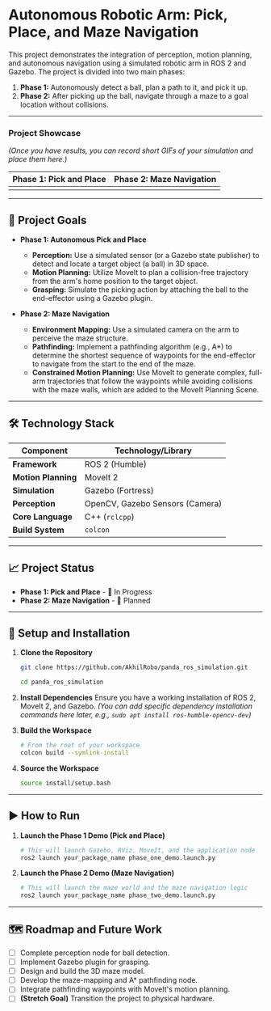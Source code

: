# Autonomous Robotic Arm: Pick, Place, and Maze Navigation

This project demonstrates the integration of perception, motion planning, and autonomous navigation using a simulated robotic arm in ROS 2 and Gazebo. The project is divided into two main phases:
1.  **Phase 1:** Autonomously detect a ball, plan a path to it, and pick it up.
2.  **Phase 2:** After picking up the ball, navigate through a maze to a goal location without collisions.

---

### Project Showcase

*(Once you have results, you can record short GIFs of your simulation and place them here.)*

| Phase 1: Pick and Place                                     | Phase 2: Maze Navigation                                        |
| ----------------------------------------------------------- | --------------------------------------------------------------- |
|  |

---

## 🎯 Project Goals

- **Phase 1: Autonomous Pick and Place**
  - **Perception:** Use a simulated sensor (or a Gazebo state publisher) to detect and locate a target object (a ball) in 3D space.
  - **Motion Planning:** Utilize MoveIt to plan a collision-free trajectory from the arm's home position to the target object.
  - **Grasping:** Simulate the picking action by attaching the ball to the end-effector using a Gazebo plugin.

- **Phase 2: Maze Navigation**
  - **Environment Mapping:** Use a simulated camera on the arm to perceive the maze structure.
  - **Pathfinding:** Implement a pathfinding algorithm (e.g., A*) to determine the shortest sequence of waypoints for the end-effector to navigate from the start to the end of the maze.
  - **Constrained Motion Planning:** Use MoveIt to generate complex, full-arm trajectories that follow the waypoints while avoiding collisions with the maze walls, which are added to the MoveIt Planning Scene.

---

## 🛠️ Technology Stack

| Component            | Technology/Library                                   |
| -------------------- | ---------------------------------------------------- |
| **Framework** | ROS 2 (Humble)                                       |
| **Motion Planning** | MoveIt 2                                             |
| **Simulation** | Gazebo (Fortress)                                    |
| **Perception** | OpenCV, Gazebo Sensors (Camera)                      |
| **Core Language** | C++ (`rclcpp`)                                       |
| **Build System** | `colcon`                                             |

---

## 📈 Project Status

- **Phase 1: Pick and Place** - 🚧 In Progress
- **Phase 2: Maze Navigation** - 📅 Planned

---

## 🔧 Setup and Installation

1.  **Clone the Repository**
    ```bash
    git clone https://github.com/AkhilRobo/panda_ros_simulation.git
    
    cd panda_ros_simulation
    ```

2.  **Install Dependencies**
    Ensure you have a working installation of ROS 2, MoveIt 2, and Gazebo.
    *(You can add specific dependency installation commands here later, e.g., `sudo apt install ros-humble-opencv-dev`)*

3.  **Build the Workspace**
    ```bash
    # From the root of your workspace
    colcon build --symlink-install
    ```

4.  **Source the Workspace**
    ```bash
    source install/setup.bash
    ```

---

## ▶️ How to Run

1.  **Launch the Phase 1 Demo (Pick and Place)**
    ```bash
    # This will launch Gazebo, RViz, MoveIt, and the application node
    ros2 launch your_package_name phase_one_demo.launch.py
    ```

2.  **Launch the Phase 2 Demo (Maze Navigation)**
    ```bash
    # This will launch the maze world and the maze navigation logic
    ros2 launch your_package_name phase_two_demo.launch.py
    ```

---

## 🗺️ Roadmap and Future Work

- [ ] Complete perception node for ball detection.
- [ ] Implement Gazebo plugin for grasping.
- [ ] Design and build the 3D maze model.
- [ ] Develop the maze-mapping and A* pathfinding node.
- [ ] Integrate pathfinding waypoints with MoveIt's motion planning.
- [ ] **(Stretch Goal)** Transition the project to physical hardware.